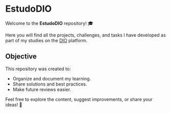 # EstudoDIO

Welcome to the **EstudoDIO** repository! 🎓

Here you will find all the projects, challenges, and tasks I have developed as part of my studies on the [DIO](https://www.dio.me/) platform.

## Objective
This repository was created to:
- Organize and document my learning.
- Share solutions and best practices.
- Make future reviews easier.

Feel free to explore the content, suggest improvements, or share your ideas! 🚀
